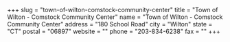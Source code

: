 +++
slug = "town-of-wilton-comstock-community-center"
title = "Town of Wilton - Comstock Community Center"
name = "Town of Wilton - Comstock Community Center"
address = "180 School Road"
city = "Wilton"
state = "CT"
postal = "06897"
website = ""
phone = "203-834-6238"
fax = ""
+++
